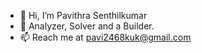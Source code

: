 - 👋 Hi, I’m Pavithra Senthilkumar
- 🌱 Analyzer, Solver and a Builder.
- 📫 Reach me at pavi2468kuk@gmail.com

<!---
pavi2803/pavi2803 is a ✨ special ✨ repository because its `README.md` (this file) appears on your GitHub profile.
You can click the Preview link to take a look at your changes.
--->
